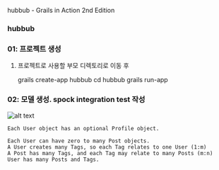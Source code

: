 hubbub - Grails in Action 2nd Edition

<h3>hubbub</h3>


### 01: 프로젝트 생성
1. 프로젝트로 사용할 부모 디렉토리로 이동 후


    grails create-app hubbub
    cd hubbub
    grails run-app

### 02: 모델 생성. spock integration test 작성


![alt text](https://github.com/yoyojyv/grails-hubbub/tree/02.ModelingTheDomain/web-app/images/modeling.png)



    Each User object has an optional Profile object.                                                                     ￼
    Each User can have zero to many Post objects.
    A User creates many Tags, so each Tag relates to one User (1:m)
    A Post has many Tags, and each Tag may relate to many Posts (m:n)
    User has many Posts and Tags.




